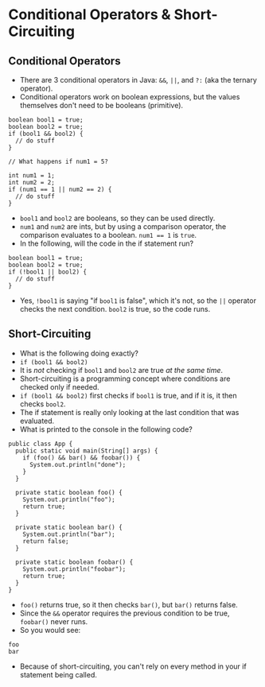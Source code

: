# Conditional Operators & Short-Circuiting

## Conditional Operators

- There are 3 conditional operators in Java: `&&`, `||`, and `?:` (aka the ternary operator).
- Conditional operators work on boolean expressions, but the values themselves don't need to be booleans (primitive).

```
boolean bool1 = true;
boolean bool2 = true;
if (bool1 && bool2) {
  // do stuff
}

// What happens if num1 = 5?

int num1 = 1;
int num2 = 2;
if (num1 == 1 || num2 == 2) {
  // do stuff
}
```

- `bool1` and `bool2` are booleans, so they can be used directly.
- `num1` and `num2` are ints, but by using a comparison operator, the comparison evaluates to a boolean. `num1 == 1` is `true`.
- In the following, will the code in the if statement run?

```
boolean bool1 = true;
boolean bool2 = true;
if (!bool1 || bool2) {
  // do stuff
}
```

- Yes, `!bool1` is saying "if `bool1` is false", which it's not, so the `||` operator checks the next condition. `bool2` is true, so the code runs.

## Short-Circuiting

- What is the following doing exactly?
- `if (bool1 && bool2)`
- It is _not_ checking if `bool1` and `bool2` are true _at the same time_.
- Short-circuiting is a programming concept where conditions are checked only if needed.
- `if (bool1 && bool2)` first checks if `bool1` is true, and if it is, it then checks `bool2`.
- The if statement is really only looking at the last condition that was evaluated.
- What is printed to the console in the following code?

```
public class App {
  public static void main(String[] args) {
    if (foo() && bar() && foobar()) {
      System.out.println("done");
    }
  }

  private static boolean foo() {
    System.out.println("foo");
    return true;
  }

  private static boolean bar() {
    System.out.println("bar");
    return false;
  }

  private static boolean foobar() {
    System.out.println("foobar");
    return true;
  }
}
```

- `foo()` returns true, so it then checks `bar()`, but `bar()` returns false.
- Since the `&&` operator requires the previous condition to be true, `foobar()` never runs.
- So you would see:

```
foo
bar
```

- Because of short-circuiting, you can't rely on every method in your if statement being called.
